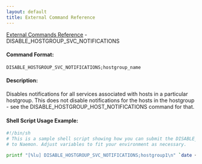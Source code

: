 ```yaml
---
layout: default
title: External Command Reference
---
```


<!--
************************************************
* AUTO GENERATED PAGE - USE ./update SCRIPT
************************************************
-->

<span class="glyphicon glyphicon-arrow-up"></span><a href="index.html"> External Commands Reference</a> - DISABLE_HOSTGROUP_SVC_NOTIFICATIONS<br>


#### Command Format:

`DISABLE_HOSTGROUP_SVC_NOTIFICATIONS;hostgroup_name`

#### Description:

Disables notifications for all services associated with hosts in a particular hostgroup. This does not disable notifications for the hosts in the hostgroup - see the DISABLE_HOSTGROUP_HOST_NOTIFICATIONS command for that.

#### Shell Script Usage Example:

```sh
#!/bin/sh
# This is a sample shell script showing how you can submit the DISABLE_HOSTGROUP_SVC_NOTIFICATIONS command
# to Naemon. Adjust variables to fit your environment as necessary.

printf "[%lu] DISABLE_HOSTGROUP_SVC_NOTIFICATIONS;hostgroup1\n" `date +%s` > /var/lib/naemon/naemon.cmd
```



